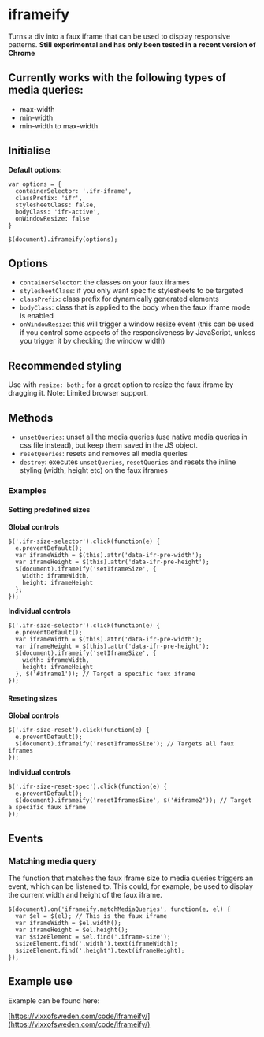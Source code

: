 # iframeify
Turns a div into a faux iframe that can be used to display responsive patterns. **Still experimental and has only been tested in a recent version of Chrome**

## Currently works with the following types of media queries:

- max-width
- min-width
- min-width to max-width

## Initialise

**Default options:**

```
var options = {
  containerSelector: '.ifr-iframe',
  classPrefix: 'ifr',
  stylesheetClass: false,
  bodyClass: 'ifr-active',
  onWindowResize: false
}

$(document).iframeify(options);
```

## Options

- `containerSelector`: the classes on your faux iframes
- `stylesheetClass`: if you only want specific stylesheets to be targeted
- `classPrefix`: class prefix for dynamically generated elements
- `bodyClass`: class that is applied to the body when the faux iframe mode is enabled
- `onWindowResize`: this will trigger a window resize event (this can be used if you control some aspects of the responsiveness by JavaScript, unless you trigger it by checking the window width)

## Recommended styling

Use with `resize: both;` for a great option to resize the faux iframe by dragging it. Note: Limited browser support.


## Methods

- `unsetQueries`: unset all the media queries (use native media queries in css file instead), but keep them saved in the JS object.
- `resetQueries`: resets and removes all media queries
- `destroy`: executes `unsetQueries`, `resetQueries` and resets the inline styling (width, height etc) on the faux iframes

### Examples

#### Setting predefined sizes


**Global controls**
```
$('.ifr-size-selector').click(function(e) {
  e.preventDefault();
  var iframeWidth = $(this).attr('data-ifr-pre-width');
  var iframeHeight = $(this).attr('data-ifr-pre-height');
  $(document).iframeify('setIframeSize', {
    width: iframeWidth,
    height: iframeHeight
  };
});
```

**Individual controls**

```
$('.ifr-size-selector').click(function(e) {
  e.preventDefault();
  var iframeWidth = $(this).attr('data-ifr-pre-width');
  var iframeHeight = $(this).attr('data-ifr-pre-height');
  $(document).iframeify('setIframeSize', {
    width: iframeWidth,
    height: iframeHeight
  }, $('#iframe1')); // Target a specific faux iframe
});
```

#### Reseting sizes

**Global controls**

```
$('.ifr-size-reset').click(function(e) {
  e.preventDefault();
  $(document).iframeify('resetIframesSize'); // Targets all faux iframes
});
```

**Individual controls**
```
$('.ifr-size-reset-spec').click(function(e) {
  e.preventDefault();
  $(document).iframeify('resetIframesSize', $('#iframe2')); // Target a specific faux iframe
});
```

## Events

### Matching media query

The function that matches the faux iframe size to media queries triggers an event, which can be listened to. This could, for example, be used to display the current width and height of the faux iframe.

```
$(document).on('iframeify.matchMediaQueries', function(e, el) {
  var $el = $(el); // This is the faux iframe
  var iframeWidth = $el.width();
  var iframeHeight = $el.height();
  var $sizeElement = $el.find('.iframe-size');
  $sizeElement.find('.width').text(iframeWidth);
  $sizeElement.find('.height').text(iframeHeight);
});
```

## Example use

Example can be found here:

[https://vixxofsweden.com/code/iframeify/](https://vixxofsweden.com/code/iframeify/)
